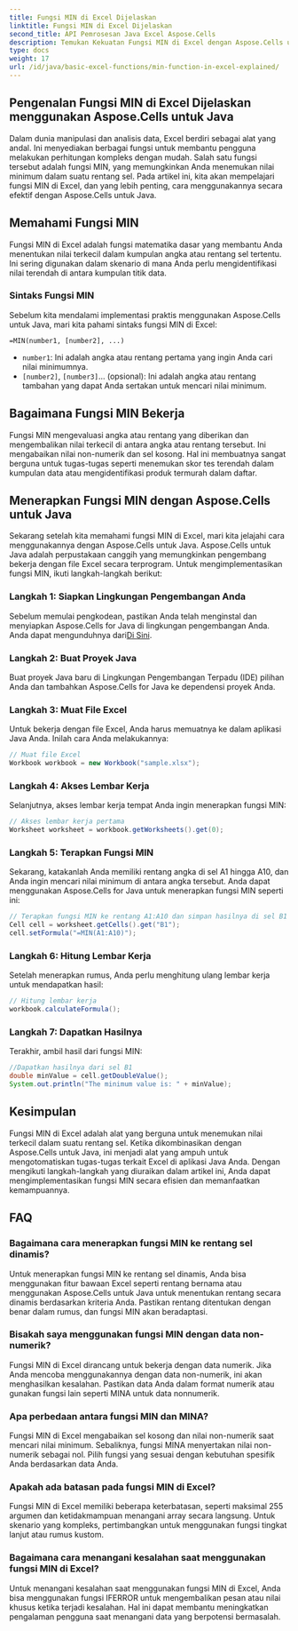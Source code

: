 ```yaml
---
title: Fungsi MIN di Excel Dijelaskan
linktitle: Fungsi MIN di Excel Dijelaskan
second_title: API Pemrosesan Java Excel Aspose.Cells
description: Temukan Kekuatan Fungsi MIN di Excel dengan Aspose.Cells untuk Java. Belajar Menemukan Nilai Minimum dengan Mudah.
type: docs
weight: 17
url: /id/java/basic-excel-functions/min-function-in-excel-explained/
---
```


## Pengenalan Fungsi MIN di Excel Dijelaskan menggunakan Aspose.Cells untuk Java

Dalam dunia manipulasi dan analisis data, Excel berdiri sebagai alat yang andal. Ini menyediakan berbagai fungsi untuk membantu pengguna melakukan perhitungan kompleks dengan mudah. Salah satu fungsi tersebut adalah fungsi MIN, yang memungkinkan Anda menemukan nilai minimum dalam suatu rentang sel. Pada artikel ini, kita akan mempelajari fungsi MIN di Excel, dan yang lebih penting, cara menggunakannya secara efektif dengan Aspose.Cells untuk Java.

## Memahami Fungsi MIN

Fungsi MIN di Excel adalah fungsi matematika dasar yang membantu Anda menentukan nilai terkecil dalam kumpulan angka atau rentang sel tertentu. Ini sering digunakan dalam skenario di mana Anda perlu mengidentifikasi nilai terendah di antara kumpulan titik data.

### Sintaks Fungsi MIN

Sebelum kita mendalami implementasi praktis menggunakan Aspose.Cells untuk Java, mari kita pahami sintaks fungsi MIN di Excel:

```
=MIN(number1, [number2], ...)
```

- `number1`: Ini adalah angka atau rentang pertama yang ingin Anda cari nilai minimumnya.
- `[number2]`, `[number3]`... (opsional): Ini adalah angka atau rentang tambahan yang dapat Anda sertakan untuk mencari nilai minimum.

## Bagaimana Fungsi MIN Bekerja

Fungsi MIN mengevaluasi angka atau rentang yang diberikan dan mengembalikan nilai terkecil di antara angka atau rentang tersebut. Ini mengabaikan nilai non-numerik dan sel kosong. Hal ini membuatnya sangat berguna untuk tugas-tugas seperti menemukan skor tes terendah dalam kumpulan data atau mengidentifikasi produk termurah dalam daftar.

## Menerapkan Fungsi MIN dengan Aspose.Cells untuk Java

Sekarang setelah kita memahami fungsi MIN di Excel, mari kita jelajahi cara menggunakannya dengan Aspose.Cells untuk Java. Aspose.Cells untuk Java adalah perpustakaan canggih yang memungkinkan pengembang bekerja dengan file Excel secara terprogram. Untuk mengimplementasikan fungsi MIN, ikuti langkah-langkah berikut:

### Langkah 1: Siapkan Lingkungan Pengembangan Anda

 Sebelum memulai pengkodean, pastikan Anda telah menginstal dan menyiapkan Aspose.Cells for Java di lingkungan pengembangan Anda. Anda dapat mengunduhnya dari[Di Sini](https://releases.aspose.com/cells/java/).

### Langkah 2: Buat Proyek Java

Buat proyek Java baru di Lingkungan Pengembangan Terpadu (IDE) pilihan Anda dan tambahkan Aspose.Cells for Java ke dependensi proyek Anda.

### Langkah 3: Muat File Excel

Untuk bekerja dengan file Excel, Anda harus memuatnya ke dalam aplikasi Java Anda. Inilah cara Anda melakukannya:

```java
// Muat file Excel
Workbook workbook = new Workbook("sample.xlsx");
```

### Langkah 4: Akses Lembar Kerja

Selanjutnya, akses lembar kerja tempat Anda ingin menerapkan fungsi MIN:

```java
// Akses lembar kerja pertama
Worksheet worksheet = workbook.getWorksheets().get(0);
```

### Langkah 5: Terapkan Fungsi MIN

Sekarang, katakanlah Anda memiliki rentang angka di sel A1 hingga A10, dan Anda ingin mencari nilai minimum di antara angka tersebut. Anda dapat menggunakan Aspose.Cells for Java untuk menerapkan fungsi MIN seperti ini:

```java
// Terapkan fungsi MIN ke rentang A1:A10 dan simpan hasilnya di sel B1
Cell cell = worksheet.getCells().get("B1");
cell.setFormula("=MIN(A1:A10)");
```

### Langkah 6: Hitung Lembar Kerja

Setelah menerapkan rumus, Anda perlu menghitung ulang lembar kerja untuk mendapatkan hasil:

```java
// Hitung lembar kerja
workbook.calculateFormula();
```

### Langkah 7: Dapatkan Hasilnya

Terakhir, ambil hasil dari fungsi MIN:

```java
//Dapatkan hasilnya dari sel B1
double minValue = cell.getDoubleValue();
System.out.println("The minimum value is: " + minValue);
```

## Kesimpulan

Fungsi MIN di Excel adalah alat yang berguna untuk menemukan nilai terkecil dalam suatu rentang sel. Ketika dikombinasikan dengan Aspose.Cells untuk Java, ini menjadi alat yang ampuh untuk mengotomatiskan tugas-tugas terkait Excel di aplikasi Java Anda. Dengan mengikuti langkah-langkah yang diuraikan dalam artikel ini, Anda dapat mengimplementasikan fungsi MIN secara efisien dan memanfaatkan kemampuannya.

## FAQ

### Bagaimana cara menerapkan fungsi MIN ke rentang sel dinamis?

Untuk menerapkan fungsi MIN ke rentang sel dinamis, Anda bisa menggunakan fitur bawaan Excel seperti rentang bernama atau menggunakan Aspose.Cells untuk Java untuk menentukan rentang secara dinamis berdasarkan kriteria Anda. Pastikan rentang ditentukan dengan benar dalam rumus, dan fungsi MIN akan beradaptasi.

### Bisakah saya menggunakan fungsi MIN dengan data non-numerik?

Fungsi MIN di Excel dirancang untuk bekerja dengan data numerik. Jika Anda mencoba menggunakannya dengan data non-numerik, ini akan menghasilkan kesalahan. Pastikan data Anda dalam format numerik atau gunakan fungsi lain seperti MINA untuk data nonnumerik.

### Apa perbedaan antara fungsi MIN dan MINA?

Fungsi MIN di Excel mengabaikan sel kosong dan nilai non-numerik saat mencari nilai minimum. Sebaliknya, fungsi MINA menyertakan nilai non-numerik sebagai nol. Pilih fungsi yang sesuai dengan kebutuhan spesifik Anda berdasarkan data Anda.

### Apakah ada batasan pada fungsi MIN di Excel?

Fungsi MIN di Excel memiliki beberapa keterbatasan, seperti maksimal 255 argumen dan ketidakmampuan menangani array secara langsung. Untuk skenario yang kompleks, pertimbangkan untuk menggunakan fungsi tingkat lanjut atau rumus kustom.

### Bagaimana cara menangani kesalahan saat menggunakan fungsi MIN di Excel?

Untuk menangani kesalahan saat menggunakan fungsi MIN di Excel, Anda bisa menggunakan fungsi IFERROR untuk mengembalikan pesan atau nilai khusus ketika terjadi kesalahan. Hal ini dapat membantu meningkatkan pengalaman pengguna saat menangani data yang berpotensi bermasalah.